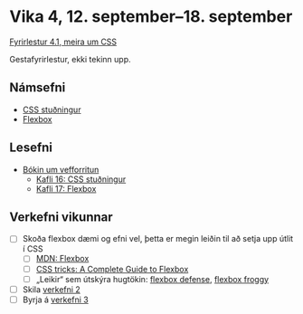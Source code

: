 # Vika 4, 12. september–18. september

[Fyrirlestur 4.1, meira um CSS](https://youtu.be/BiqxxK4wCpQ)

Gestafyrirlestur, ekki tekinn upp.

## Námsefni

* [CSS stuðningur](../namsefni/15.css-studningur/)
* [Flexbox](../namsefni/16.css-flexbox/)

## Lesefni

* [Bókin um vefforritun](https://bok.vefforritun.is/)
  * [Kafli 16: CSS stuðningur](https://bok.vefforritun.is/16.css-studningur.html)
  * [Kafli 17: Flexbox](https://bok.vefforritun.is/17.css-flexbox.html)

## Verkefni vikunnar

* [ ] Skoða flexbox dæmi og efni vel, þetta er megin leiðin til að setja upp útlit í CSS
  * [ ] [MDN: Flexbox](https://developer.mozilla.org/en-US/docs/Learn/CSS/CSS_layout/Flexbox)
  * [ ] [CSS tricks: A Complete Guide to Flexbox](https://css-tricks.com/snippets/css/a-guide-to-flexbox/)
  * [ ] „Leikir“ sem útskýra hugtökin: [flexbox defense](http://www.flexboxdefense.com/), [flexbox froggy](https://flexboxfroggy.com/)
* [ ] Skila [verkefni 2](https://github.com/vefforritun/vef1-2022-v2)
* [ ] Byrja á [verkefni 3](https://github.com/vefforritun/vef1-2022-v3)
